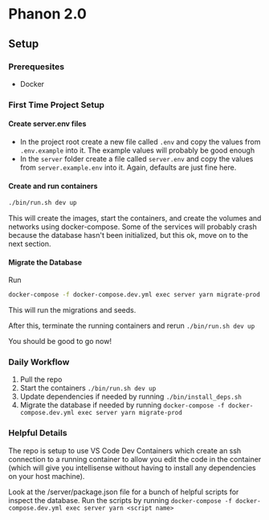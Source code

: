 # Phanon 2.0
## Setup
### Prerequesites
- Docker

### First Time Project Setup
#### Create server.env files
- In the project root create a new file called `.env` and copy the values from `.env.example` into it. The example values will probably be good enough
- In the `server` folder create a file called `server.env` and copy the values from `server.example.env` into it. Again, defaults are just fine here.

#### Create and run containers
```bash
./bin/run.sh dev up
```

This will create the images, start the containers, and create the volumes and networks using docker-compose. Some of the services will probably crash because the database hasn't been initialized, but this ok, move on to the next section.

#### Migrate the Database
Run
```bash
docker-compose -f docker-compose.dev.yml exec server yarn migrate-prod
```
This will run the migrations and seeds.

After this, terminate the running containers and rerun `./bin/run.sh dev up`

You should be good to go now!

### Daily Workflow
1. Pull the repo
2. Start the containers `./bin/run.sh dev up`
3. Update dependencies if needed by running `./bin/install_deps.sh`
4. Migrate the database if needed by running `docker-compose -f docker-compose.dev.yml exec server yarn migrate-prod`

### Helpful Details
The repo is setup to use VS Code Dev Containers which create an ssh connection to a running container to allow you edit the code in the container (which will give you intellisense without having to install any dependencies on your host machine).

Look at the /server/package.json file for a bunch of helpful scripts for inspect the database. Run the scripts by running `docker-compose -f docker-compose.dev.yml exec server yarn <script name>`


